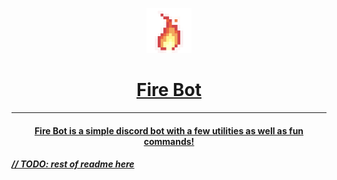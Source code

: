 <p align="center">
  <a href="https://discord.com/api/oauth2/authorize?client_id=933439292167028797&permissions=8&redirect_uri=https%3A%2F%2Fgithub.com%2Flavadaragon15396%2FFire-Bot&response_type=code&scope=bot%20applications.commands">
    <img src="https://github.com/lavadaragon15396/Fire-Bot/blob/e88af9f38188e978e92be6d92596bb4331a16e22/Icons/icon%20glow.png?raw=true" width="72">
  </a>
</p>
<!-- <style>
    center {
        font-size: 40px;
        letter-spacing: 5px;
        font-weight: bold;    
    }
</style>
<center>Fire Bot</center> -->
<h1 align="center" ><a href="https://discord.com/api/oauth2/authorize?client_id=933439292167028797&permissions=8&redirect_uri=https%3A%2F%2Fgithub.com%2Flavadaragon15396%2FFire-Bot&response_type=code&scope=bot%20applications.commands">Fire Bot</h1>


---

<h4 align="center"> Fire Bot is a simple discord bot with a few utilities as well as fun commands!</h4>
<h></h>
<!-- TODO: rest of redme -->
<h5>// TODO: rest of readme here</h5>
